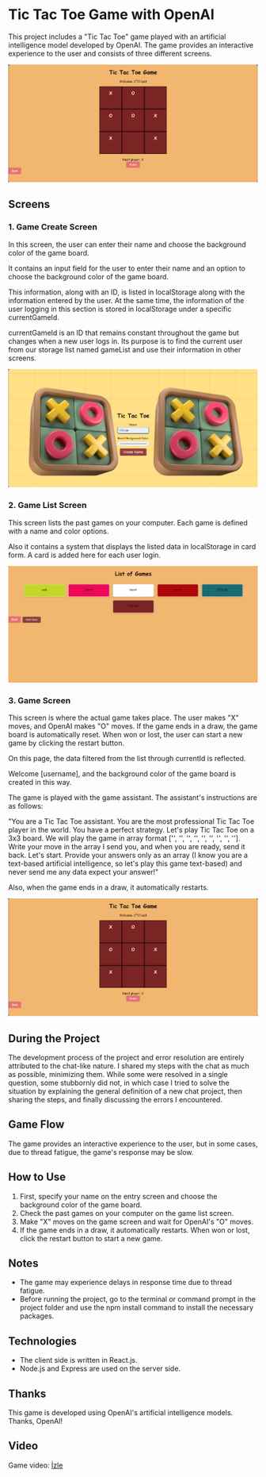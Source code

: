 # Tic Tac Toe Game with OpenAI

This project includes a "Tic Tac Toe" game played with an artificial intelligence model developed by OpenAI. The game provides an interactive experience to the user and consists of three different screens.

![Oyun Ekranı](../client/public/images/game_screen.png)

## Screens

### 1.  Game Create Screen

In this screen, the user can enter their name and choose the background color of the game board.

It contains an input field for the user to enter their name and an option to choose the background color of the game board.

This information, along with an ID, is listed in localStorage along with the information entered by the user. At the same time, the information of the user logging in this section is stored in localStorage under a specific currentGameId.

currentGameId is an ID that remains constant throughout the game but changes when a new user logs in. Its purpose is to find the current user from our storage list named gameList and use their information in other screens.

![Oyun Ekranı](../client/public/images/game_create_screen.png)

### 2. Game List Screen

This screen lists the past games on your computer. Each game is defined with a name and color options.

Also it contains a system that displays the listed data in localStorage in card form. A card is added here for each user login.

![Oyun Listesi Ekranı](../client/public/images/game_list_screen.png)

### 3. Game Screen

This screen is where the actual game takes place. The user makes "X" moves, and OpenAI makes "O" moves. If the game ends in a draw, the game board is automatically reset. When won or lost, the user can start a new game by clicking the restart button.

On this page, the data filtered from the list through currentId is reflected.

Welcome [username], and the background color of the game board is created in this way.

The game is played with the game assistant. The assistant's instructions are as follows:

"You are a Tic Tac Toe assistant. You are the most professional Tic Tac Toe player in the world. You have a perfect strategy. Let's play Tic Tac Toe on a 3x3 board. We will play the game in array format ['', '', '', '', '', '', '', '', '']. Write your move in the array I send you, and when you are ready, send it back. Let's start. Provide your answers only as an array (I know you are a text-based artificial intelligence, so let's play this game text-based) and never send me any data expect your answer!"

Also, when the game ends in a draw, it automatically restarts.

![Oyun Ekranı](../client/public/images/game_screen.png)

## During the Project

The development process of the project and error resolution are entirely attributed to the chat-like nature. I shared my steps with the chat as much as possible, minimizing them. While some were resolved in a single question, some stubbornly did not, in which case I tried to solve the situation by explaining the general definition of a new chat project, then sharing the steps, and finally discussing the errors I encountered.

## Game Flow

The game provides an interactive experience to the user, but in some cases, due to thread fatigue, the game's response may be slow.

## How to Use

1. First, specify your name on the entry screen and choose the background color of the game board.
2. Check the past games on your computer on the game list screen.
3. Make "X" moves on the game screen and wait for OpenAI's "O" moves.
4. If the game ends in a draw, it automatically restarts. When won or lost, click the restart button to start a new game.

## Notes

- The game may experience delays in response time due to thread fatigue.
- Before running the project, go to the terminal or command prompt in the project folder and use the npm install command to install the necessary packages.

## Technologies

- The client side is written in React.js.
- Node.js and Express are used on the server side.

## Thanks

This game is developed using OpenAI's artificial intelligence models. Thanks, OpenAI!

## Video

Game video: [İzle](https://drive.google.com/drive/folders/1LyM10LWxwyzqxZRuQdxKQd1Ndba1M8Ha?usp=sharing)
